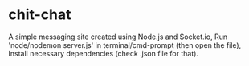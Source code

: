 # chit-chat
A simple messaging site created using Node.js and Socket.io, 
 Run 'node/nodemon server.js' in terminal/cmd-prompt (then open the file),
 Install necessary dependencies (check .json file for that).

